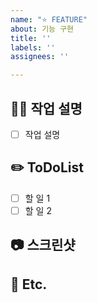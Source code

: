 ```yaml
---
name: "⭐️ FEATURE"
about: 기능 구현
title: ''
labels: ''
assignees: ''

---
```


<!-- 제목은 [FE], [BE]를 먼저 써주시고, 설명을 써주세요  -->
<!-- 예시) [BE] admin페이지 수정 -->
<!-- 체크박스 채우기 예시: - [ ]   ->   - [x] -->

<!-- 필수 사항 -->

## 👨‍💻 작업 설명 
- [ ] 작업 설명

## ✏️ ToDoList

- [ ] 할 일 1
- [ ] 할 일 2

<!-- 선택 사항 -->

##  📷 스크린샷

## 🏓 Etc.
